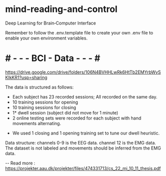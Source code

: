 # mind-reading-and-control
Deep Learning for Brain‐Computer Interface

Remember to follow the .env.template file to create your own .env file to enable your own environment variables.


# # - - - BCI - Data - - - # # 

https://drive.google.com/drive/folders/106N4BVHHLwRk6HtTb2EMYrbWvSKIkKR1?usp=sharing

The data is structured as follows: 
- Each subject has 23 recorded sessions; All recorded on the same day.
- 10 training sessions for opening 
- 10 training sessions for closing
- 1* dwell session (subject did not move for 1 minute)
- 2 online testing sets were recorded for each subject with hand movements alternating.

* We used 1 closing and 1 opening training set to tune our dwell heuristic.

Data structure: 
channels 0-9 is the EEG data.
channel 12 is the EMG data.
The dataset is not labeled and movements should be inferred from the EMG data.


-- Read more : https://projekter.aau.dk/projekter/files/474331713/cs_22_mi_10_11_thesis.pdf
